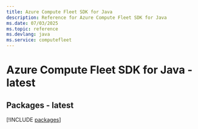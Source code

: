 ```yaml
---
title: Azure Compute Fleet SDK for Java
description: Reference for Azure Compute Fleet SDK for Java
ms.date: 07/03/2025
ms.topic: reference
ms.devlang: java
ms.service: computefleet
---
```

# Azure Compute Fleet SDK for Java - latest
## Packages - latest
[!INCLUDE [packages](compute-fleet-index.md)]